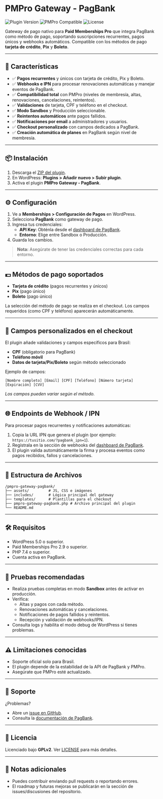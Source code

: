 # PMPro Gateway - PagBank

![Plugin Version](https://img.shields.io/badge/version-1.0-blue) 
![PMPro Compatible](https://img.shields.io/badge/PMPro-2.9%2B-green) 
![License](https://img.shields.io/badge/license-GPLv2-orange)

Gateway de pago nativo para **Paid Memberships Pro** que integra PagBank como método de pago, soportando suscripciones recurrentes, pagos únicos y webhooks automáticos. Compatible con los métodos de pago **tarjeta de crédito**, **Pix** y **Boleto**.

---

## 🚀 Características

- ✅ **Pagos recurrentes** y únicos con tarjeta de crédito, Pix y Boleto.
- ✅ **Webhooks e IPN** para procesar renovaciones automáticas y manejar eventos de PagBank.
- ✅ **Compatibilidad total** con PMPro (niveles de membresía, altas, renovaciones, cancelaciones, reintentos).
- ✅ **Validaciones** de tarjeta, CPF y teléfono en el checkout.
- ✅ **Modo Sandbox** y Producción seleccionable.
- ✅ **Reintentos automáticos** ante pagos fallidos.
- ✅ **Notificaciones por email** a administradores y usuarios.
- ✅ **Checkout personalizado** con campos dedicados a PagBank.
- ✅ **Creación automática de planes** en PagBank según nivel de membresía.

---

## 📦 Instalación

1. Descarga el [ZIP del plugin](https://github.com/tu-usuario/pmpro-gateway-pagbank/archive/main.zip).
2. En WordPress: **Plugins > Añadir nuevo > Subir plugin**.
3. Activa el plugin **PMPro Gateway - PagBank**.

---

## ⚙️ Configuración

1. Ve a **Memberships > Configuración de Pagos** en WordPress.
2. Selecciona **PagBank** como gateway de pago.
3. Ingresa tus credenciales:
   - **API Key**: Obténla desde el [dashboard de PagBank](https://pagseguro.uol.com.br/).
   - **Entorno**: Elige entre Sandbox o Producción.
4. Guarda los cambios.

> **Nota:** Asegúrate de tener las credenciales correctas para cada entorno.

---

## 💵 Métodos de pago soportados

- **Tarjeta de crédito** (pagos recurrentes y únicos)
- **Pix** (pago único)
- **Boleto** (pago único)

La selección del método de pago se realiza en el checkout. Los campos requeridos (como CPF y teléfono) aparecerán automáticamente.

---

## 📝 Campos personalizados en el checkout

El plugin añade validaciones y campos específicos para Brasil:

- **CPF** (obligatorio para PagBank)
- **Teléfono móvil**
- **Datos de tarjeta/Pix/Boleto** según método seleccionado

Ejemplo de campos:
```
[Nombre completo] [Email] [CPF] [Teléfono] [Número tarjeta] [Expiración] [CVV]
```
*Los campos pueden variar según el método.*

---

## 🌐 Endpoints de Webhook / IPN

Para procesar pagos recurrentes y notificaciones automáticas:

1. Copia la URL IPN que genera el plugin (por ejemplo: `https://tusitio.com/?pagbank_ipn=1`).
2. Regístrala en la sección de webhooks del [dashboard de PagBank](https://dev.pagbank.uol.com.br/docs).
3. El plugin valida automáticamente la firma y procesa eventos como pagos recibidos, fallos y cancelaciones.

---

## 📄 Estructura de Archivos

```
/pmpro-gateway-pagbank/
├── assets/         # JS, CSS e imágenes
├── includes/       # Lógica principal del gateway
├── templates/      # Plantillas para el checkout
├── pmpro-gateway-pagbank.php # Archivo principal del plugin
└── README.md
```

---

## 🛠️ Requisitos

- WordPress 5.0 o superior.
- Paid Memberships Pro 2.9 o superior.
- PHP 7.4 o superior.
- Cuenta activa en PagBank.

---

## 🧪 Pruebas recomendadas

- Realiza pruebas completas en modo **Sandbox** antes de activar en producción.
- Verifica:
  - Altas y pagos con cada método.
  - Renovaciones automáticas y cancelaciones.
  - Notificaciones de pagos fallidos y reintentos.
  - Recepción y validación de webhooks/IPN.
- Consulta logs y habilita el modo debug de WordPress si tienes problemas.

---

## ⚠️ Limitaciones conocidas

- Soporte oficial solo para Brasil.
- El plugin depende de la estabilidad de la API de PagBank y PMPro.
- Asegúrate que PMPro esté actualizado.

---

## 💬 Soporte

¿Problemas?  
- Abre un [issue en GitHub](https://github.com/tu-usuario/pmpro-gateway-pagbank/issues).
- Consulta la [documentación de PagBank](https://dev.pagbank.uol.com.br/docs).

---

## 📜 Licencia

Licenciado bajo **GPLv2**. Ver [LICENSE](LICENSE) para más detalles.

---

## 📌 Notas adicionales

- Puedes contribuir enviando pull requests o reportando errores.
- El roadmap y futuras mejoras se publicarán en la sección de issues/discusiones del repositorio.
